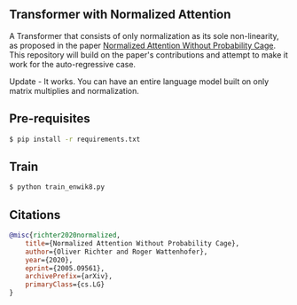 ## Transformer with Normalized Attention

A Transformer that consists of only normalization as its sole non-linearity, as proposed in the paper <a href="https://arxiv.org/abs/2005.09561">Normalized Attention Without Probability Cage</a>. This repository will build on the paper's contributions and attempt to make it work for the auto-regressive case.

Update - It works. You can have an entire language model built on only matrix multiplies and normalization.

## Pre-requisites

```bash
$ pip install -r requirements.txt
```

## Train

```python
$ python train_enwik8.py
```

## Citations

```bibtex
@misc{richter2020normalized,
    title={Normalized Attention Without Probability Cage},
    author={Oliver Richter and Roger Wattenhofer},
    year={2020},
    eprint={2005.09561},
    archivePrefix={arXiv},
    primaryClass={cs.LG}
}
```
